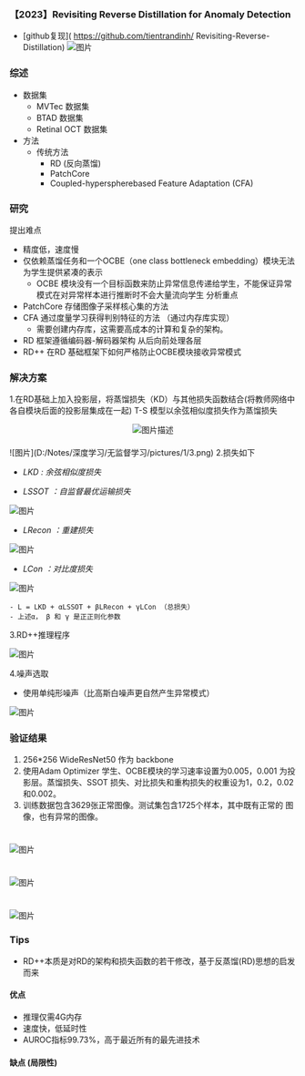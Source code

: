 ### **【2023】Revisiting Reverse Distillation for Anomaly Detection**

-  [github复现]( https://github.com/tientrandinh/ Revisiting-Reverse-Distillation)
![图片](D:/Notes/深度学习/无监督学习/pictures/1/1.jpg)

### 综述 
- 数据集
  - MVTec 数据集
  - BTAD  数据集
  - Retinal OCT  数据集
- 方法
  - 传统方法
    - RD (反向蒸馏)
    - PatchCore  
    - Coupled-hyperspherebased Feature Adaptation (CFA)   
### 研究
提出难点
  - 精度低，速度慢
  - 仅依赖蒸馏任务和一个OCBE（one class bottleneck embedding）模块无法为学生提供紧凑的表示
    - OCBE 模块没有一个目标函数来防止异常信息传递给学生，不能保证异常模式在对异常样本进行推断时不会大量流向学生
分析重点
  - PatchCore   存储图像子采样核心集的方法
  - CFA 通过度量学习获得判别特征的方法 （通过内存库实现）
    - 需要创建内存库，这需要高成本的计算和复杂的架构。
  - RD 框架遵循编码器-解码器架构  从后向前处理各层
  - RD++ 在RD 基础框架下如何严格防止OCBE模块接收异常模式
### 解决方案
1.在RD基础上加入投影层，将蒸馏损失（KD）与其他损失函数结合(将教师网络中各自模块后面的投影层集成在一起)
        T-S 模型以余弦相似度损失作为蒸馏损失
<div style="display: flex; justify-content: center;">
    <img src="D:/Notes/深度学习/无监督学习/pictures/1/2.png" alt="图片描述" />
</div>
<div style="height: 20px;"></div>
![图片](D:/Notes/深度学习/无监督学习/pictures/1/3.png)
2.损失如下

  - *LKD : 余弦相似度损失*

  - *LSSOT ：自监督最优运输损失*

![图片](D:/Notes/深度学习/无监督学习/pictures/1/4.png)

  - *LRecon ：重建损失*

![图片](D:/Notes/深度学习/无监督学习/pictures/1/5.png)

  - *LCon ：对比度损失*

![图片](D:/Notes/深度学习/无监督学习/pictures/1/6.png)

    - L = LKD + αLSSOT + βLRecon + γLCon （总损失）
    - 上述α， β 和 γ 是正正则化参数
  3.RD++推理程序

![图片](D:/Notes/深度学习/无监督学习/pictures/1/7.png)

  4.噪声选取
  - 使用单纯形噪声（比高斯白噪声更自然产生异常模式）

![图片](D:/Notes/深度学习/无监督学习/pictures/1/8.png)
    
### 验证结果
1. 256*256  WideResNet50  作为 backbone  
2. 使用Adam Optimizer 学生、OCBE模块的学习速率设置为0.005，0.001 为投影层。蒸馏损失、SSOT 损失、对比损失和重构损失的权重设为1，0.2，0.02和0.002。
3. 训练数据包含3629张正常图像。测试集包含1725个样本，其中既有正常的 图像，也有异常的图像。
<div style="height: 10px;"></div>

![图片](D:/Notes/深度学习/无监督学习/pictures/1/9.png)

<div style="height: 10px;"></div>

![图片](D:/Notes/深度学习/无监督学习/pictures/1/10.png)

<div style="height: 10px;"></div>

![图片](D:/Notes/深度学习/无监督学习/pictures/1/11.png)

### Tips
  - RD++本质是对RD的架构和损失函数的若干修改，基于反蒸馏(RD)思想的启发而来
#### 优点
  - 推理仅需4G内存
  - 速度快，低延时性
  - AUROC指标99.73%，高于最近所有的最先进技术
#### 缺点  (局限性)